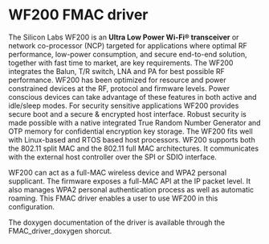 # WF200 FMAC driver

The Silicon Labs WF200 is an **Ultra Low Power Wi-Fi® transceiver** or network co-processor (NCP) targeted for applications where optimal RF performance, low-power consumption, and secure end-to-end solution, together with fast time to market, are key requirements.
The WF200 integrates the Balun, T/R switch, LNA and PA for best possible RF performance. WF200 has been optimized for resource and power constrained devices at the RF, protocol
and firmware levels. Power conscious devices can take advantage of these features in both active and idle/sleep modes. For security sensitive applications WF200 provides secure boot and a secure & encrypted host interface. Robust security is made possible with a native integrated True Random
Number Generator and OTP memory for confidential encryption key storage. The WF200 fits well with Linux-based and RTOS based host processors. WF200 supports both the 802.11 split MAC and the 802.11 full MAC architectures. It communicates
with the external host controller over the SPI or SDIO interface.

WF200 can act as a full-MAC wireless device and WPA2 personal supplicant. The firmware exposes a full-MAC API at the IP packet level.
It also manages WPA2 personal  authentication process as well as automatic roaming. This FMAC driver enables a user to use WF200 in this configuration.

The doxygen documentation of the driver is available through the FMAC_driver_doxygen shorcut.